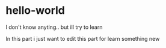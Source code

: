 # hello-world
I don't know anyting.. but ill try to learn

In this part i just want to edit this part for learn something new
